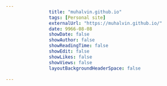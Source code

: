 ---
                title: "muhalvin.github.io"
                tags: [Personal site]
                externalUrl: "https://muhalvin.github.io/"
                date: 9966-08-08
                showDate: false
                showAuthor: false
                showReadingTime: false
                showEdit: false
                showLikes: false
                showViews: false
                layoutBackgroundHeaderSpace: false
                ---
